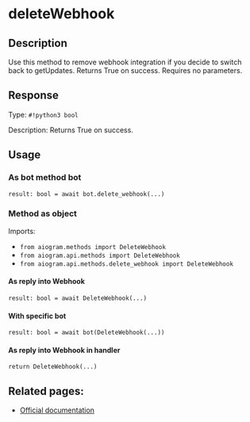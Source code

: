 # deleteWebhook

## Description

Use this method to remove webhook integration if you decide to switch back to getUpdates. Returns True on success. Requires no parameters.




## Response

Type: `#!python3 bool`

Description: Returns True on success.


## Usage


### As bot method bot

```python3
result: bool = await bot.delete_webhook(...)
```

### Method as object

Imports:

- `from aiogram.methods import DeleteWebhook`
- `from aiogram.api.methods import DeleteWebhook`
- `from aiogram.api.methods.delete_webhook import DeleteWebhook`

#### As reply into Webhook
```python3
result: bool = await DeleteWebhook(...)
```

#### With specific bot
```python3
result: bool = await bot(DeleteWebhook(...))
```
#### As reply into Webhook in handler
```python3
return DeleteWebhook(...)
```



## Related pages:

- [Official documentation](https://core.telegram.org/bots/api#deletewebhook)
